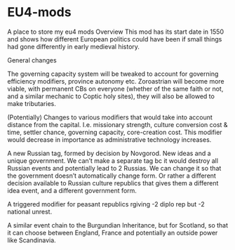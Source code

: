 # EU4-mods
A place to store my eu4 mods
Overview
This mod has its start date in 1550 and shows how different European politics could have been if small things had gone differently in early medieval history.

General changes

The governing capacity system will be tweaked to account for governing efficiency modifiers, province autonomy etc.
Zoroastrian will become more viable, with permanent CBs on everyone (whether of the same faith or not, and a similar mechanic to Coptic holy sites), they will also be allowed to make tributaries.

(Potentially) Changes to various modifiers that would take into account distance from the capital. I.e. missionary strength, culture conversion cost & time, settler chance, governing capacity, core-creation cost.
This modifier would decrease in importance as administrative technology increases.

A new Russian tag, formed by decision by Novgorod. New ideas and a unique government.
We can’t make a separate tag bc it would destroy all Russian events and potentially lead to 2 Russias. We can change it so that the government doesn’t automatically change form.
Or rather a different decision available to Russian culture republics that gives them a different idea event, and a different government form.

A triggered modifier for peasant republics rgiving -2 diplo rep but -2 national unrest.

A similar event chain to the Burgundian Inheritance, but for Scotland, so that it can choose between England, France and potentially an outside power like Scandinavia.
